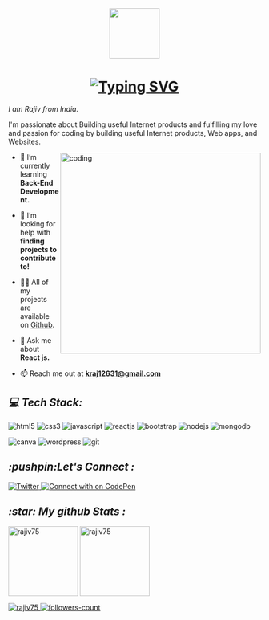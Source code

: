 <!-- <h1 align="center">Hi 👋, I'm Rajiv</h1> -->
<div id="header" align="center">
  <img src="https://media.giphy.com/media/M9gbBd9nbDrOTu1Mqx/giphy.gif" width="100"/>
  </div>
<h1 align="center" ><a href="https://git.io/typing-svg"><img src="https://readme-typing-svg.demolab.com?font=Fira+Code&weight=500&size=28&pause=1000&color=3DFF00&width=435&lines=Hello+%2CThere!+%F0%9F%91%8B;This+is+Rajiv...;Nice+to+Meet+You!" alt="Typing SVG" /></a></h1>
<!-- <h3 align="center">A Passionate Fullstack Developer from India</h3> -->
<!-- <h3 align="center" ><a href="https://git.io/typing-svg"><img src="https://readme-typing-svg.demolab.com?font=Fira+Code&pause=1000&color=3DFF00&width=435&lines=Console.log('Forever+Explorer');Forever+explorer" alt="Typing SVG" /></a></h3>
<!-- 
<div align="center">
  <img src="https://media.giphy.com/media/dWesBcTLavkZuG35MI/giphy.gif" width="600" height="300"/>
</div> -->
<!-- <h2><i>About Me : </i></h2> -->
  
<i>I am Rajiv from India. </i>

I'm passionate about Building useful Internet products and fulfilling my love and passion for coding by building useful Internet products, Web apps, and Websites.

<img align="right" alt="coding" width="400" src="https://dresma.ai/wp-content/uploads/2022/01/mern-stack-developer.gif">

<!-- <p align="left"> <img src="https://komarev.com/ghpvc/?username=rajiv75&label=Profile%20views&color=0e75b6&style=flat" alt="rajiv75" /> </p> -->

- 🌱 I’m currently learning **Back-End Development.**

- 🤝 I’m looking for help with **finding projects to contribute to!**

- 👨‍💻 All of my projects are available on [Github](Github).

- 💬 Ask me about **React js.**

- 📫 Reach me out at **kraj12631@gmail.com**
 
<!----------------------------------- Social Media Links Section ------------------------------------>

<h2><i>💻 Tech Stack:</i></h2>
<div>
<p>
    <img src="https://img.shields.io/badge/HTML5-E34F26?style=for-the-badge&logo=html5&logoColor=white" alt="html5" />
    <img src="https://img.shields.io/badge/CSS3-1572B6?style=for-the-badge&logo=css3&logoColor=white" alt="css3" />
    <img src="https://img.shields.io/badge/JavaScript-F7DF1E?style=for-the-badge&logo=JavaScript&logoColor=white" alt="javascript" />
    <img src="https://img.shields.io/badge/React js-61DAFB?style=for-the-badge&logo=React&logoColor=white" alt="reactjs" />
    <img src="https://img.shields.io/badge/Bootstrap-7952B3?style=for-the-badge&logo=Bootstrap&logoColor=white" alt="bootstrap" />
    <img src="https://img.shields.io/badge/Node.js-339933?style=for-the-badge&logo=nodedotjs&logoColor=white" alt="nodejs" />
    <img src="https://img.shields.io/badge/MongoDB-4EA94B?style=for-the-badge&logo=mongodb&logoColor=white" alt="mongodb" />
</p>
    <img src="https://img.shields.io/badge/Canva-%2300C4CC.svg?&style=for-the-badge&logo=Canva&logoColor=white" alt="canva" />
    <img src="https://img.shields.io/badge/Wordpress-21759B?style=for-the-badge&logo=wordpress&logoColor=white" alt="wordpress" />
    <img src="https://img.shields.io/badge/Git-F05032?style=for-the-badge&logo=Git&logoColor=white" alt="git" />
<!--     <img src="https://img.shields.io/badge/GitHub-000000?style=for-the-badge&logo=GitHub&logoColor=white" alt="github" /> -->
</p>
</div>

<!----------------------------------- Social Media Links Section ------------------------------------>

<h2><i>:pushpin:Let's Connect :</i></h2>
<p align="left">
<a href="https://twitter.com/introvert">
  <img src="https://img.shields.io/badge/Twitter-1DA1F2?style=for-the-badge&logo=Twitter&logoColor=white" alt="Twitter"/>
</a>
<!--   
  <a href="https://www.linkedin.com/in/rajiv-panchal-344350258">
  <img src="https://img.shields.io/badge/linkdin-1DA1F2?style=for-the-badge&logo=Linkdin&logoColor=red" alt="linkdin"/>
</a>
  
  <a href="https://instagram.com/rajiv.9625">
  <img src="https://img.shields.io/badge/instagram-1DA1F2?style=for-the-badge&logo=Instagram&logoColor=pink" alt="instagram"/>
</a>
<a href="https://instagram.com/rajiv.9625" target="blank"><img align="center" src="https://raw.githubusercontent.com/rahuldkjain/github-profile-readme-generator/master/src/images/icons/Social/instagram.svg" alt="rajiv.9625" height="30" width="40" /></a> -->
  
  <a href="https://codepen.io/rajivcode">
  <img src="https://img.shields.io/badge/CodePen-000000?style=for-the-badge&logo=CodePen&logoColor=white" alt="Connect with on CodePen"/>
</a>
</p>


<!----------------------------------- GitHub Stats Section ------------------------------------>

 <h2><i>:star: My github Stats : </i></h2>
<p>
<img align="center" src="http://github-readme-streak-stats.herokuapp.com?user=Rajiv-Panchal&theme=dark&background=000000" alt="rajiv75" height="139" />
<img align="center" src="https://github-readme-stats.vercel.app/api/top-langs/?username=Rajiv-Panchal&layout=compact&theme=vision-friendly-dark" alt="rajiv75" height="139" />
  </p>
<!----------------------------------- Profile View Section ------------------------------------>

<p align="left">
    <a href="https://github.com/Rajiv-Panchal">
        <img src="https://komarev.com/ghpvc/?username=Rajiv-Panchal&label=Profile%20views&color=0e75b6&style=flat" alt="rajiv75" />
    </a>
    <a href="https://github.com/Rajiv-Panchal?tab=followers">
        <img src="https://img.shields.io/github/followers/Rajiv-Panchal?label=Followers&style=social" alt="followers-count">
    </a>
</p>



<!---copy----->
<!-- <p><img align="center" src="https://github-readme-stats.vercel.app/api/top-langs?username=rajiv75&show_icons=true&theme=dark&locale=en&layout=compact" alt="rajiv75" /></p>


<p>&nbsp;<img align="center" src="https://github-readme-stats.vercel.app/api?username=rajiv75&show_icons=true&theme=dark&locale=en" alt="rajiv75" /></p>

<p><img align="center" src="https://github-readme-streak-stats.herokuapp.com/?user=rajiv75&theme=dark" alt="rajiv75" /></p> -->
